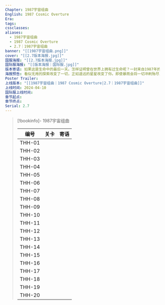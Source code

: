 ```yaml
---
Chapter: 1987宇宙组曲
English: 1987 Cosmic Overture
Era: 
tags: 
cssclasses: 
aliases:
  - 1987宇宙组曲
  - 1987 Cosmic Overture
  - 2.7｜1987宇宙组曲
banner: "[[1987宇宙组曲.png]]"
cover: "[[2.7版本海报.jpg]]"
国服海报: "[[2.7版本海报.jpg]]"
国际服海报: "[[版本海报｜国际服.jpg]]"
版本寄语: 如果这是生命中的最后一天。怎样证明曾在世界上拥有过生命呢？一封来自1987年的电子遗书，寄向没有暴雨的2025。
海报预告: 看似无用的探索改变了一切，正如遥远的星星改变了你。即使暴雨会将一切冲刷殆尽，也有一位勇敢的小宇航员曾到过那里。
Poster Trailer: 
上线版本: "[[1987宇宙组曲｜1987 Cosmic Overture|2.7｜1987宇宙组曲]]"
上线时间: 2024-04-10
国际服上线时间: 
章节起点: 
章节终点: 
Serial: 2.7
---
```

> [!bookinfo]- 1987宇宙组曲
> 
> 
> |  编号  | 关卡 | 寄语 |
> | :----: | :--: | :--: |
> | THH-01 |      |      |
> | THH-02 |      |      |
> | THH-03 |      |      |
> | THH-04 |      |      |
> | THH-05 |      |      |
> | THH-06 |      |      |
> | THH-07 |      |      |
> | THH-08 |      |      |
> | THH-09 |      |      |
> | THH-10 |      |      |
> | THH-11 |      |      |
> | THH-12 |      |      |
> | THH-13 |      |      |
> | THH-14 |      |      |
> | THH-15 |      |      |
> | THH-16 |      |      |
> | THH-17 |      |      |
> | THH-18 |      |      |
> | THH-19 |      |      |
> | THH-20 |      |      |

